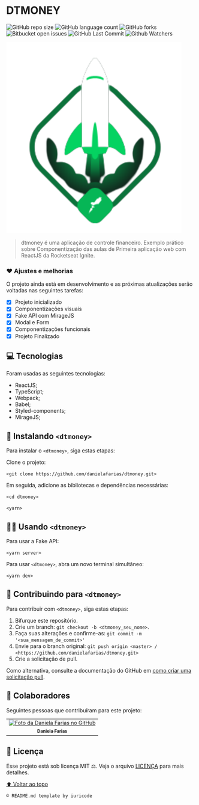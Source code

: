# DTMONEY

![GitHub repo size](https://img.shields.io/github/repo-size/danielafarias/dtmoney?style=for-the-badge)
![GitHub language count](https://img.shields.io/github/languages/count/danielafarias/dtmoney?style=for-the-badge)
![GitHub forks](https://img.shields.io/chocolatey/dt/dtmoney?style=for-the-badge)
![Bitbucket open issues](https://img.shields.io/bitbucket/issues/danielafarias/dtmoney?style=for-the-badge)
![GitHub Last Commit](https://img.shields.io/github/last-commit/danielafarias/dtmoney?style=for-the-badge)
![Github Watchers](https://img.shields.io/github/watchers/danielafarias/dtmoney?style=for-the-badge)

![dtmoney](https://raw.githubusercontent.com/tavareshenrique/ignite-reactjs/a11afefe824866f24dd3f9e1cc6e6e9530376ad1/%40assets/img/logo.svg)


> dtmoney é uma aplicação de controle financeiro. Exemplo prático sobre Componentização das aulas de Primeira aplicação web com ReactJS da Rocketseat Ignite.

### ❤️ Ajustes e melhorias

O projeto ainda está em desenvolvimento e as próximas atualizações serão voltadas nas seguintes tarefas:

- [x] Projeto inicializado
- [x] Componentizações visuais
- [x] Fake API com MirageJS
- [x] Modal e Form
- [x] Componentizações funcionais
- [x] Projeto Finalizado

## 💻 Tecnologias

Foram usadas as seguintes tecnologias:

- ReactJS;
- TypeScript;
- Webpack;
- Babel;
- Styled-components;
- MirageJS;

## 🚀 Instalando `<dtmoney>`

Para instalar o `<dtmoney>`, siga estas etapas:

Clone o projeto:
```
<git clone https://github.com/danielafarias/dtmoney.git>
```
Em seguida, adicione as bibliotecas e dependências necessárias:
```
<cd dtmoney>
```
```
<yarn>
```

## 🧑‍💻 Usando `<dtmoney>`
Para usar a Fake API:

```
<yarn server>
```

Para usar `<dtmoney>`, abra um novo terminal simultâneo:

```
<yarn dev>
```

## 💌 Contribuindo para `<dtmoney>`

Para contribuir com `<dtmoney>`, siga estas etapas:

1. Bifurque este repositório.
2. Crie um branch: `git checkout -b <dtmoney_seu_nome>`.
3. Faça suas alterações e confirme-as: `git commit -m '<sua_mensagem_de_commit>'`
4. Envie para o branch original: `git push origin <master> / <https://github.com/danielafarias/dtmoney.git>`
5. Crie a solicitação de pull.

Como alternativa, consulte a documentação do GitHub em [como criar uma solicitação pull](https://help.github.com/en/github/collaborating-with-issues-and-pull-requests/creating-a-pull-request).

## 🤝 Colaboradores

Seguintes pessoas que contribuíram para este projeto:

<table>
  <tr>
    <td align="center">
      <a href="https://github.com/danielafarias">
        <img src="https://avatars.githubusercontent.com/u/79869120?v=4" width="100px;" alt="Foto da Daniela Farias no GitHub"/><br>
        <sub>
          <b>Daniela Farias</b>
        </sub>
      </a>
    </td>
    
  </tr>
</table>

## 📃 Licença

Esse projeto está sob licença MIT ⚖️. Veja o arquivo [LICENÇA](LICENSE.md) para mais detalhes.

[⬆ Voltar ao topo](#dtmoney)<br>

```
© README.md template by iuricode
```
